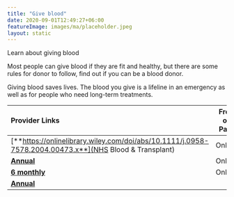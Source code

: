 ```yaml
---
title: "Give blood"
date: 2020-09-01T12:49:27+06:00
featureImage: images/ma/placeholder.jpeg
layout: static
---
```


Learn about giving blood

Most people can give blood if they are fit and healthy, but there are some rules for donor to follow, find out if you can be a blood donor.

Giving blood saves lives. The blood you give is a lifeline in an emergency as well as for people who need long-term treatments.

| Provider Links      | Free or Paid  |  
| :-----------          | :--------------:      |  
| [**https://onlinelibrary.wiley.com/doi/abs/10.1111/j.0958-7578.2004.00473.x**](NHS Blood & Transplant) | Online | 
| [**Annual**](Healthline) | Online | 
| [**6 monthly**](NHS) | Online | 
| [**Annual**]() |  | 
  

<br/><br/>






